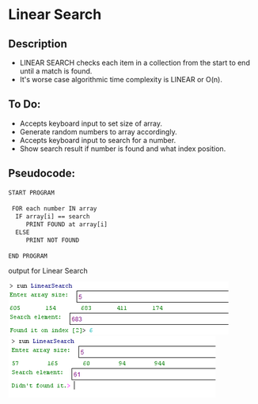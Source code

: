 Linear Search
=======================

## Description

- LINEAR SEARCH checks each item in a collection from the start to end until a match is found.
-  It's worse case algorithmic time complexity is LINEAR or O(n).

## To Do:

- Accepts keyboard input to set size of array.
- Generate random numbers to array accordingly.
- Accepts keyboard input to search for a number.
- Show search result if number is found and what index position.

## Pseudocode:

    START PROGRAM
    
     FOR each number IN array
      IF array[i] == search
         PRINT FOUND at array[i]
      ELSE
         PRINT NOT FOUND
    
    END PROGRAM 
    
output for Linear Search

![alt text][img13]
![alt text][img14]

[img13]:https://github.com/lvcc-dsa/Students/blob/master/BSIS/San-Buenaventura-Reymart/linear-search/LinearSearch1.PNG
[img14]:https://github.com/lvcc-dsa/Students/blob/master/BSIS/San-Buenaventura-Reymart/linear-search/LinearSearch2.PNG
